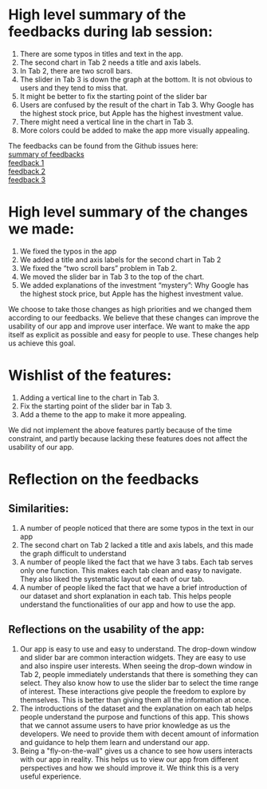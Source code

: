 # High level summary of the feedbacks during lab session:
1.	There are some typos in titles and text in the app.
2.	The second chart in Tab 2 needs a title and axis labels.
3.	In Tab 2, there are two scroll bars.
4.	The slider in Tab 3 is down the graph at the bottom. It is not obvious to users and they tend to miss that.
5.	It might be better to fix the starting point of the slider bar
6.	Users are confused by the result of the chart in Tab 3. Why Google has the highest stock price, but Apple has the highest investment value.
7.	There might need a vertical line in the chart in Tab 3.
8.	More colors could be added to make the app more visually appealing.

The feedbacks can be found from the Github issues here:     
[summary of feedbacks](https://github.com/UBC-MDS/DSCI-532_group-211_dashboards/issues/40)     
[feedback 1](https://github.com/UBC-MDS/DSCI-532_group-211_dashboards/issues/37)   
[feedback 2](https://github.com/UBC-MDS/DSCI-532_group-211_dashboards/issues/38)     
[feedback 3](https://github.com/UBC-MDS/DSCI-532_group-211_dashboards/issues/39)    

# High level summary of the changes we made:
1.	We fixed the typos in the app
2.	We added a title and axis labels for the second chart in Tab 2
3.	We fixed the “two scroll bars” problem in Tab 2.
4.	We moved the slider bar in Tab 3 to the top of the chart.
5.	We added explanations of the investment “mystery”: Why Google has the highest stock price, but Apple has the highest investment value.

We choose to take those changes as high priorities and we changed them according to our feedbacks. We believe that these changes can improve the usability of our app and improve user interface. We want to make the app itself as explicit as possible and easy for people to use. These changes help us achieve this goal.

# Wishlist of the features:
1.	Adding a vertical line to the chart in Tab 3.
2.	Fix the starting point of the slider bar in Tab 3.
3.	Add a theme to the app to make it more appealing. 

We did not implement the above features partly because of the time constraint, and partly because lacking these features does not affect the usability of our app.  

# Reflection on the feedbacks
## Similarities:
1.	A number of people noticed that there are some typos in the text in our app
2. The second chart on Tab 2 lacked a title and axis labels, and this made the graph difficult to understand
3. A number of people liked the fact that we have 3 tabs. Each tab serves only one function. This makes each tab clean and easy to navigate. They also liked the systematic layout of each of our tab.
4. A number of people liked the fact that we have a brief introduction of our dataset and short explanation in each tab. This helps people understand the functionalities of our app and how to use the app.


## Reflections on the usability of the app:
1. Our app is easy to use and easy to understand. The drop-down window and slider bar are common interaction widgets. They are easy to use and also inspire user interests. When seeing the drop-down window in Tab 2, people immediately understands that there is something they can select. They also know how to use the slider bar to select the time range of interest. These interactions give people the freedom to explore by themselves. This is better than giving them all the information at once. 
2.	The introductions of the dataset and the explanation on each tab helps people understand the purpose and functions of this app. This shows that we cannot assume users to have prior knowledge as us the developers. We need to provide them with decent amount of information and guidance to help them learn and understand our app. 
3.	Being a "fly-on-the-wall" gives us a chance to see how users interacts with our app in reality. This helps us to view our app from different perspectives and how we should improve it. We think this is a very useful experience. 
